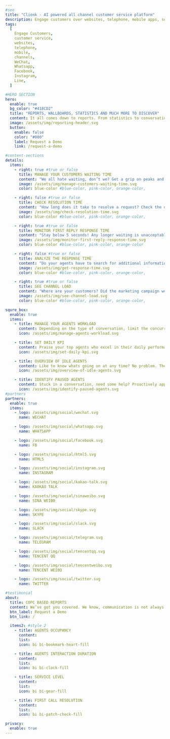 ```yaml
---
#seo
title: "Clienk - AI powered all channel customer service platform"
description: Engage customers over websites, telephone, mobile apps, social media channels like WeChat, Whatsapp, Facebook, Instagram and many other popular messaging apps.
tags:
  [
    Engage Customers,
    customer service,
    websites,
    telephone,
    mobile,
    channels,
    WeChat,
    Whatsapp,
    Facebook,
    Instagram,
    Line,
  ]

#HERO SECTION
hero:
  enable: true
  bg_color: "#418CD2"
  title: "REPORTS, WALLBOARDS, STATISTICS AND MUCH MORE TO DISCOVER"
  content: It all comes down to reports. From statistics to conversational analytics. We got your covered for your next presentation to the board. Copy - paste and go!
  image: /assets/img/reporting-header.svg
  button:
    enable: false
    color: "#000"
    label: Request a Demo
    link: /request-a-demo

#content-sections
details:
  items:
    - right: true #true or false
      title: MANAGE YOUR CUSTOMERS WAITING TIME
      content: "We all hate waiting, don’t we? Get a grip on peaks and quickly act to balance the load to other agents."
      image: /assets/img/manage-customers-waiting-time.svg
      color: blue-color #blue-color, pink-color, orange-color,

    - right: false #true or false
      title: CHECK RESOLUTION TIME
      content: "How long does it take to resolve a request? Check the details, there might be some valid customer information to improve your products/services."
      image: /assets/img/check-resolution-time.svg
      color: blue-color #blue-color, pink-color, orange-color,

    - right: true #true or false
      title: MONITOR FIRST REPLY RESPONSE TIME
      content: "Stay below 5 seconds! Any longer waiting is unacceptable. Let those agents know who miss the target"
      image: /assets/img/monitor-first-reply-response-time.svg
      color: blue-color #blue-color, pink-color, orange-color

    - right: false #true or false
      title: ANALYZE THE RESPONSE TIME
      content: "Do your agents have to search for additional information in other resources? Monitor how longs it takes for them to reply to your customer's requests. Time is money!"
      image: /assets/img/get-response-time.svg
      color: blue-color #blue-color, pink-color, orange-color,

    - right: true #true or false
      title: SEE CHANNEL LOAD
      content: "Where are your customers? Did the marketing campaign work? Check the live boards to know the details instantly."
      image: /assets/img/see-channel-load.svg
      color: blue-color #blue-color, pink-color, orange-color,

squre_box:
  enable: true
  items:
    - title: MANAGE YOUR AGENTS WORKLOAD
      content: Depending on the type of conversation, limit the concurrent conversations per agent to keep...
      icon: /assets/img/manage-agents-workload.svg

    - title: SET DAILY KPI
      content: Praise your top agents who excel in their daily performance. Motivate those who didn’t make...
      icon: /assets/img/set-daily-kpi.svg

    - title: OVERVIEW OF IDLE AGENTS
      content: Like to know whats going on at any time? No problem. The dashboard reveals much more than simple...
      icon: /assets/img/overview-of-idle-agents.svg

    - title: IDENTIFY PAUSED AGENTS
      content: Stuck in a conversation, need some help? Proactively approach your agents to support them when...
      icon: /assets/img/identify-paused-agents.svg
#partners
partners:
  enable: true
  items:
    - logo: /assets/img/social/wechat.svg
      name: WECHAT

    - logo: /assets/img/social/whatsapp.svg
      name: WHATSAPP

    - logo: /assets/img/social/facebook.svg
      name: FB

    - logo: /assets/img/social/html5.svg
      name: HTML5

    - logo: /assets/img/social/instagram.svg
      name: INSTAGRAM

    - logo: /assets/img/social/kakao-talk.svg
      name: KAOKAO TALK

    - logo: /assets/img/social/sinaweibo.svg
      name: SINA WEIBO

    - logo: /assets/img/social/skype.svg
      name: SKYPE

    - logo: /assets/img/social/slack.svg
      name: SLACK

    - logo: /assets/img/social/telegram.svg
      name: TELEGRAM

    - logo: /assets/img/social/tencentqq.svg
      name: TENCENT QQ

    - logo: /assets/img/social/tencentweibo.svg
      name: TENCENT WEIBO

    - logo: /assets/img/social/twitter.svg
      name: TWITTER

#testimonial
about:
  title: COPC BASED REPORTS
  content: We’ve got you covered. We know, communication is not always on live chat. Clienk also lets you attend to your social media comments and ask for some feedback to your customers without having to use any other tool
  btn_label: Request a Demo
  btn_link: /

  items2: #style 2
    - title: AGENTS OCCUPANCY
      content:
      list:
      icon: bi bi-bookmark-heart-fill

    - title: AGENTS INTERACTION DURATION
      content:
      list:
      icon: bi bi-clock-fill

    - title: SERVICE LEVEL
      content:
      list:
      icon: bi bi-gear-fill

    - title: FIRST CALL RESOLUTION
      content:
      list:
      icon: bi bi-patch-check-fill

privacy:
  enable: true
---
```

